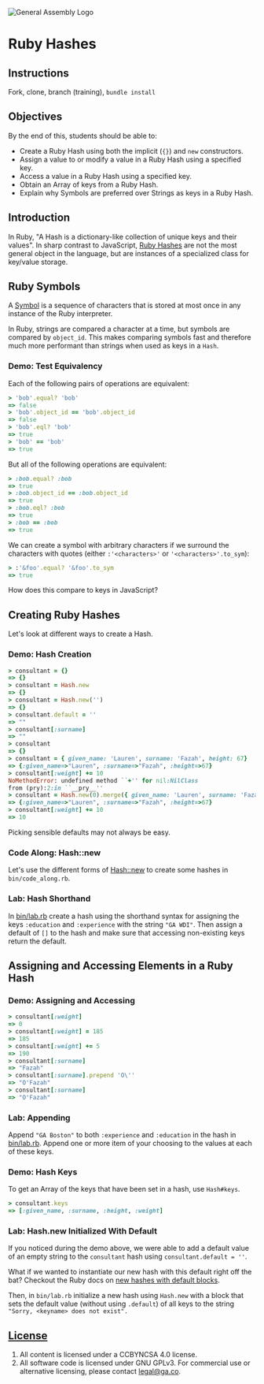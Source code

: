 ![General Assembly Logo](http://i.imgur.com/ke8USTq.png)

# Ruby Hashes

## Instructions

Fork, clone, branch (training), `bundle install`

## Objectives

By the end of this, students should be able to:

-   Create a Ruby Hash using both the implicit (`{}`) and `new` constructors.
-   Assign a value to or modify a value in a Ruby Hash using a specified key.
-   Access a value in a Ruby Hash using a specified key.
-   Obtain an Array of keys from a Ruby Hash.
-   Explain why Symbols are preferred over Strings as keys in a Ruby Hash.

## Introduction

In Ruby, "A Hash is a dictionary-like collection of unique keys and their
 values".  In sharp contrast to JavaScript,
[Ruby Hashes](http://ruby-doc.org/core-2.3.1/Hash.html) are not the most general
 object in the language, but are instances of a specialized class for key/value
 storage.

## Ruby Symbols

A [Symbol](http://ruby-doc.org/core-2.3.1/Symbol.html) is a sequence of
 characters that is stored at most once in any instance of the Ruby interpreter.

In Ruby, strings are compared a character at a time, but symbols are compared by
 `object_id`.  This makes comparing symbols fast and therefore much more
 performant than strings when used as keys in a `Hash`.

### Demo: Test Equivalency

Each of the following pairs of operations are equivalent:

```ruby
> 'bob'.equal? 'bob'
=> false
> 'bob'.object_id == 'bob'.object_id
=> false
> 'bob'.eql? 'bob'
=> true
> 'bob' == 'bob'
=> true
```

But all of the following operations are equivalent:

```ruby
> :bob.equal? :bob
=> true
> :bob.object_id == :bob.object_id
=> true
> :bob.eql? :bob
=> true
> :bob == :bob
=> true
```

We can create a symbol with arbitrary characters if we surround the characters
 with quotes (either `:'<characters>'` or `'<characters>'.to_sym`):

```ruby
> :'&foo'.equal? '&foo'.to_sym
=> true
```

How does this compare to keys in JavaScript?

## Creating Ruby Hashes

Let's look at different ways to create a Hash.

### Demo: Hash Creation

```ruby
> consultant = {}
=> {}
> consultant = Hash.new
=> {}
> consultant = Hash.new('')
=> {}
> consultant.default = ''
=> ""
> consultant[:surname]
=> ""
> consultant
=> {}
> consultant = { given_name: 'Lauren', surname: 'Fazah', height: 67}
=> {:given_name=>"Lauren", :surname=>"Fazah", :height=>67}
> consultant[:weight] += 10
NoMethodError: undefined method ``+'' for nil:NilClass
from (pry):2:in ``__pry__''
> consultant = Hash.new(0).merge({ given_name: 'Lauren', surname: 'Fazah', height: 67})
=> {:given_name=>"Lauren", :surname=>"Fazah", :height=>67}
> consultant[:weight] += 10
=> 10
```

Picking sensible defaults may not always be easy.

### Code Along: Hash::new

Let's use the different forms of [Hash::new](http://ruby-doc.org/core-2.3.1/Hash.html#method-c-new)
to create some hashes in `bin/code_along.rb`.

### Lab: Hash Shorthand

In [bin/lab.rb](bin/lab.rb) create a hash using the shorthand syntax for
assigning the keys `:education` and `:experience` with the string `"GA WDI"`.
Then assign a default of `[]` to the hash and make sure that accessing
 non-existing keys return the default.

## Assigning and Accessing Elements in a Ruby Hash

### Demo: Assigning and Accessing

```ruby
> consultant[:weight]
=> 0
> consultant[:weight] = 185
=> 185
> consultant[:weight] += 5
=> 190
> consultant[:surname]
=> "Fazah"
> consultant[:surname].prepend 'O\''
=> "O'Fazah"
> consultant[:surname]
=> "O'Fazah"
```

### Lab: Appending

Append `"GA Boston"` to both `:experience` and `:education` in the hash in
[bin/lab.rb](bin/lab.rb).  Append one or more item of your choosing to the
values at each of these keys.

### Demo: Hash Keys

To get an Array of the keys that have been set in a hash, use `Hash#keys`.

```ruby
> consultant.keys
=> [:given_name, :surname, :height, :weight]
```

### Lab: Hash.new Initialized With Default

If you noticed during the demo above, we were able to add a default value of
an empty string to the `consultant` hash using `consultant.default = ''`.

What if we wanted to instantiate our new hash with this default right off the
 bat? Checkout the Ruby docs on [new hashes with default blocks](http://ruby-doc.org/core-2.3.1/Hash.html#new-method).

Then, in `bin/lab.rb` initialize a new hash using `Hash.new` with a block that
 sets the default value (without using `.default`) of all keys to the string
`"Sorry, <keyname> does not exist".`


## [License](LICENSE)

1.  All content is licensed under a CC­BY­NC­SA 4.0 license.
1.  All software code is licensed under GNU GPLv3. For commercial use or alternative
licensing, please contact legal@ga.co.
